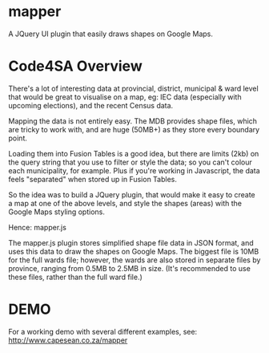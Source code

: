 mapper
======

A JQuery UI plugin that easily draws shapes on Google Maps.



Code4SA Overview
================

There's a lot of interesting data at provincial, district, municipal & ward level that would be great to visualise on a map, eg: IEC data (especially with upcoming elections), and the recent Census data.

Mapping the data is not entirely easy. The MDB provides shape files, which are tricky to work with, and are huge (50MB+) as they store every boundary point.

Loading them into Fusion Tables is a good idea, but there are limits (2kb) on the query string that you use to filter or style the data; so you can't colour each municipality, for example. Plus if you're working in Javascript, the data feels "separated" when stored up in Fusion Tables.

So the idea was to build a JQuery plugin, that would make it easy to create a map at one of the above levels, and style the shapes (areas) with the Google Maps styling options.

Hence: mapper.js

The mapper.js plugin stores simplified shape file data in JSON format, and uses this data to draw the shapes on Google Maps. The biggest file is 10MB for the full wards file; however, the wards are also stored in separate files by province, ranging from 0.5MB to 2.5MB in size. (It's recommended to use these files, rather than the full ward file.)

DEMO
====
For a working demo with several different examples, see: http://www.capesean.co.za/mapper


